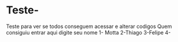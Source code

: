 # Teste-
Teste para ver se todos conseguem acessar e alterar codigos
Quem consiguiu entrar aqui digite seu nome
1- Motta
2-Thiago
3-Felipe
4-
